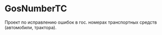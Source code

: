 # GosNumberTC
Проект по исправлению ошибок в гос. номерах транспортных средств (автомобили, трактора).
